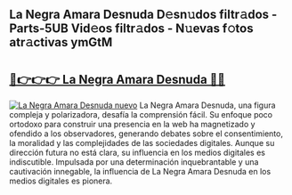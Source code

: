 ## La Negra Amara Desnuda D𝚎sn𝚞dos filtr𝚊dos - Parts-5UB Vid𝚎os filtr𝚊dos - N𝚞evas f𝚘tos atr𝚊ctivas ymGtM

# <h2><a href="http://mb3mxe.tromn.icu/?c=La+Negra+Amara+Desnuda">🔗👉👉👉 La Negra Amara Desnuda 🔗🔗</a></h2>

[![La Negra Amara Desnuda nuevo](https://i.imgur.com/pEAQMta.gif)](http://mb3mxe.tromn.icu/?c=La+Negra+Amara+Desnuda)
La Negra Amara Desnuda, una figura compleja y polarizadora, desafía la comprensión fácil. Su enfoque poco ortodoxo para construir una presencia en la web ha magnetizado y ofendido a los observadores, generando debates sobre el consentimiento, la moralidad y las complejidades de las sociedades digitales. Aunque su dirección futura no está clara, su influencia en los medios digitales es indiscutible. Impulsada por una determinación inquebrantable y una cautivación innegable, la influencia de La Negra Amara Desnuda en los medios digitales es pionera.
